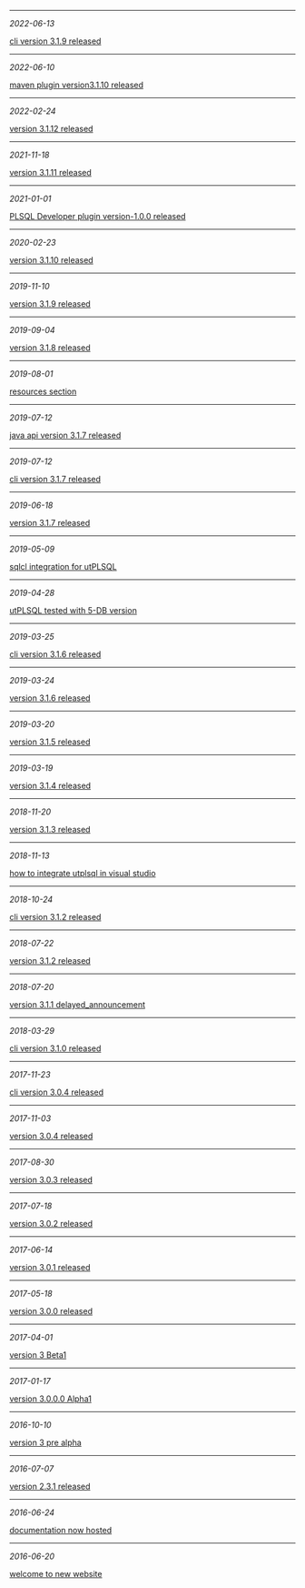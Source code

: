 ----------------------------------------------------------------------

_2022-06-13_

[cli version 3.1.9 released](_posts/2022-06-13-cli-version3.1.9-released.md)

----------------------------------------------------------------------

_2022-06-10_

[maven plugin version3.1.10 released](_posts/2022-06-10-maven-plugin-version3.1.10-released.md)

----------------------------------------------------------------------

_2022-02-24_

[version 3.1.12 released](_posts/2022-02-24-version3.1.12-released.md)

----------------------------------------------------------------------

_2021-11-18_

[version 3.1.11 released](_posts/2021-11-18-version3.1.11-released.md)

----------------------------------------------------------------------

_2021-01-01_

[PLSQL Developer plugin version-1.0.0 released](_posts/2021-01-01-PLSQL-Developer-plugin-version-1.0.0-released.md)

----------------------------------------------------------------------

_2020-02-23_

[version 3.1.10 released](_posts/2020-02-23-version3.1.10-released.md)

----------------------------------------------------------------------

_2019-11-10_

[version 3.1.9 released](_posts/2019-11-10-version3.1.9-released.md)

----------------------------------------------------------------------

_2019-09-04_

[version 3.1.8 released](_posts/2019-09-04-version3.1.8-released.md)

----------------------------------------------------------------------

_2019-08-01_

[resources section](_posts/2019-08-01-resources-section.md)

----------------------------------------------------------------------

_2019-07-12_

[java api version 3.1.7 released](_posts/2019-07-12-java-api-version3.1.7-released.md)

----------------------------------------------------------------------

_2019-07-12_

[cli version 3.1.7 released](_posts/2019-07-12-cli-version3.1.7-released.md)

----------------------------------------------------------------------

_2019-06-18_

[version 3.1.7 released](_posts/2019-06-18-version3.1.7-released.md)

----------------------------------------------------------------------

_2019-05-09_

[sqlcl integration for utPLSQL](_posts/2019-05-09-sqlcl-integration-for-utPLSQL.md)

----------------------------------------------------------------------

_2019-04-28_

[utPLSQL tested with 5-DB version](_posts/2019-04-28-utPLSQL-tested-with-5-DB-version.md)

----------------------------------------------------------------------

_2019-03-25_

[cli version 3.1.6 released](_posts/2019-03-25-cli-version3.1.6-released.md)

----------------------------------------------------------------------

_2019-03-24_

[version 3.1.6 released](_posts/2019-03-24-version3.1.6-released.md)

----------------------------------------------------------------------

_2019-03-20_

[version 3.1.5 released](_posts/2019-03-20-version3.1.5-released.md)

----------------------------------------------------------------------

_2019-03-19_

[version 3.1.4 released](_posts/2019-03-19-version3.1.4-released.md)

----------------------------------------------------------------------

_2018-11-20_

[version 3.1.3 released](_posts/2018-11-20-version3.1.3-released.md)

----------------------------------------------------------------------

_2018-11-13_

[how to integrate utplsql in visual studio](_posts/2018-11-13-howto-integrate-utplsql-in-visual-studio.md)

----------------------------------------------------------------------

_2018-10-24_

[cli version 3.1.2 released](_posts/2018-10-24-cli-version3.1.2-released.md)

----------------------------------------------------------------------

_2018-07-22_

[version 3.1.2 released](_posts/2018-07-22-version3.1.2-released.md)

----------------------------------------------------------------------

_2018-07-20_

[version 3.1.1 delayed_announcement](_posts/2018-07-20-version3.1.1-delayed_announcement.md)

----------------------------------------------------------------------

_2018-03-29_

[cli version 3.1.0 released](_posts/2018-03-29-cli-version3.1.0-released.md)

----------------------------------------------------------------------

_2017-11-23_

[cli version 3.0.4 released](_posts/2017-11-23-cli-version3.0.4-released.md)

----------------------------------------------------------------------

_2017-11-03_

[version 3.0.4 released](_posts/2017-11-03-version3.0.4-released.md)

----------------------------------------------------------------------

_2017-08-30_

[version 3.0.3 released](_posts/2017-08-30-version3.0.3-released.md)

----------------------------------------------------------------------

_2017-07-18_

[version 3.0.2 released](_posts/2017-07-18-version3.0.2-released.md)

----------------------------------------------------------------------

_2017-06-14_

[version 3.0.1 released](_posts/2017-06-14-version3.0.1-released.md)

----------------------------------------------------------------------

_2017-05-18_

[version 3.0.0 released](_posts/2017-05-18-version3.0.0-released.md)

----------------------------------------------------------------------

_2017-04-01_

[version 3 Beta1](_posts/2017-04-01-Version3Beta1.md)

----------------------------------------------------------------------

_2017-01-17_

[version 3.0.0.0 Alpha1](_posts/2017-01-17-Version3.0.0.0-Alpha1.md)

----------------------------------------------------------------------

_2016-10-10_

[version 3 pre alpha](_posts/2016-10-10-Version3-pre-alpha.md)

----------------------------------------------------------------------

_2016-07-07_

[version 2.3.1 released](_posts/2016-07-07-version-2-3-1-released.md)

----------------------------------------------------------------------

_2016-06-24_

[documentation now hosted](_posts/2016-06-24-documentation-now-hosted.md)

----------------------------------------------------------------------

_2016-06-20_

[welcome to new website](_posts/2016-06-20-welcome-to-new-website.md)
